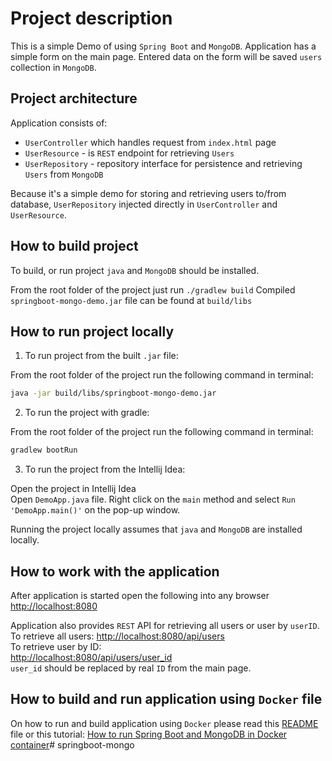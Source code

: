# Project description

This is a simple Demo of using `Spring Boot` and `MongoDB`. Application has a simple form on the main page. 
Entered data on the form will be saved `users` collection in `MongoDB`. 

## Project architecture

Application consists of:

* `UserController` which handles request from `index.html` page
* `UserResource` - is `REST` endpoint for retrieving `Users`
* `UserRepository` - repository interface for persistence and retrieving `Users` from `MongoDB`

Because it's a simple demo for storing and retrieving users to/from database, `UserRepository` injected directly in 
`UserController` and `UserResource`.

## How to build project

To build, or run project `java` and `MongoDB` should be installed.

From the root folder of the project just run `./gradlew build`
Compiled `springboot-mongo-demo.jar` file can be found at `build/libs`

## How to run project locally

1. To run project from the built `.jar` file:

From the root folder of the project run the following command in terminal:

```bash
java -jar build/libs/springboot-mongo-demo.jar
```

2. To run the project with gradle:

From the root folder of the project run the following command in terminal:

```bash
gradlew bootRun
```

3. To run the project from the Intellij Idea:

Open the project in Intellij Idea  
Open `DemoApp.java` file. Right click on the `main` method and select `Run 'DemoApp.main()'` on the pop-up window.

Running the project locally assumes that `java` and `MongoDB` are installed locally.

## How to work with the application

After application is started open the following into any browser [http://localhost:8080](http://localhost:8080)

Application also provides `REST` API for retrieving all users or user by `userID`.  
To retrieve all users:
[http://localhost:8080/api/users](http://localhost:8080/api/users)   
To retrieve user by ID:   
[http://localhost:8080/api/users/user_id](http://localhost:8080/api/users/user_id)   
`user_id` should be replaced by real `ID` from the main page.

## How to build and run application using `Docker` file

On how to run and build application using `Docker` please read this [README](docker/README.md) file or this tutorial:
[How to run Spring Boot and MongoDB in Docker container](https://dev-pages.info/how-to-run-spring-boot-and-mongodb-in-docker-container/)# springboot-mongo
